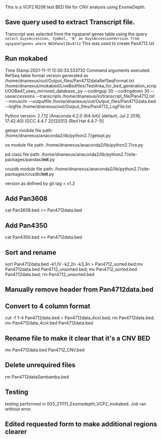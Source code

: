 This is a VCP2 R208 test BED file for CNV analysis using ExomeDepth.

## Save query used to extract Transcript file.
Transcript was selected from the ngspanel genes table using the query
`select GuysAccession, Symbol, '0' as GuysAccessionVersion from ngspanelgenes where NGSPanelID=4712`
This was used to create Pan4712.txt

## Run mokabed
Time Stamp:2021-11-11 12:30:33.533732
Command arguments executed:
RefSeq table format version generated as /home/dnanexus/out/Output_files/Pan4712dataRefSeqFormat.txt
/home/dnanexus/mokabed/LiveBedfiles/TestArea_for_bed_generation_script/OOBed7_uses_mirrored_database_.py --codingup 30 --codingdown 30 --useaccessions --transcripts /home/dnanexus/in/transcript_file/Pan4712.txt --minuschr --outputfile /home/dnanexus/out/Output_files/Pan4712data.bed --logfile /home/dnanexus/out/Output_files/Pan4712_LogFile.txt 

 Python version: 2.7.12 |Anaconda 4.2.0 (64-bit)| (default, Jul  2 2016, 17:42:40) 
[GCC 4.4.7 20120313 (Red Hat 4.4.7-1)]

 getopt module file path: /home/dnanexus/anaconda2/lib/python2.7/getopt.py

 os module file path: /home/dnanexus/anaconda2/lib/python2.7/os.py

 pd class file path: /home/dnanexus/anaconda2/lib/python2.7/site-packages/pandas/__init__.py

 cruzdb module file path: /home/dnanexus/anaconda2/lib/python2.7/site-packages/cruzdb/__init__.py

version as defined by git tag = v1.2

## Add Pan3608
cat Pan3608.bed >> Pan4712data.bed

## Add Pan4350
cat Pan4350.bed >> Pan4712data.bed

## Sort and rename 
sort Pan4712data.bed -k1,1V -k2,2n -k3,3n > Pan4712_sorted.bed;mv Pan4712data.bed Pan4712_unsorted.bed; mv Pan4712_sorted.bed Pan4712data.bed; rm Pan4712_unsorted.bed

## Manually remove header from Pan4712data.bed

## Convert to 4 column format
cut -f 1-4 Pan4712data.bed > Pan4712data_4col.bed; rm Pan4712data.bed; mv Pan4712data_4col.bed Pan4712data.bed

## Rename file to make it clear that it's a CNV BED 
mv Pan4712data.bed Pan4712_CNV.bed

## Delete unrequired files
rm Pan4712dataSambamba.bed

## Testing
testing performed in 003_211111_Exomedepth_VCP2_mokabed. Job ran without error.

## Edited requested form to make additional regions clearer 